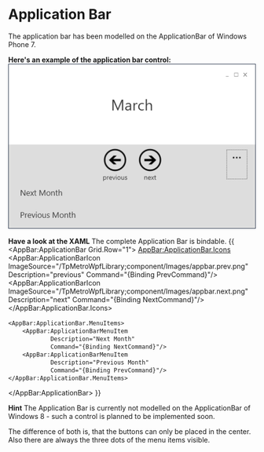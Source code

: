 # Application Bar
The application bar has been modelled on the ApplicationBar of Windows Phone 7.  

**Here's an example of the application bar control:**
![](ApplicationBar_ApplicationBar.png)

**Have a look at the XAML**
The complete Application Bar is bindable. 
{{
<AppBar:ApplicationBar Grid.Row="1">
    <AppBar:ApplicationBar.Icons>
        <AppBar:ApplicationBarIcon 
                ImageSource="/TpMetroWpfLibrary;component/Images/appbar.prev.png"
                Description="previous"
                Command="{Binding PrevCommand}"/>
        <AppBar:ApplicationBarIcon 
                ImageSource="/TpMetroWpfLibrary;component/Images/appbar.next.png"
                Description="next"
                Command="{Binding NextCommand}"/>
    </AppBar:ApplicationBar.Icons>
            
    <AppBar:ApplicationBar.MenuItems>
        <AppBar:ApplicationBarMenuItem 
                Description="Next Month" 
                Command="{Binding NextCommand}"/>
        <AppBar:ApplicationBarMenuItem 
                Description="Previous Month" 
                Command="{Binding PrevCommand}"/>
    </AppBar:ApplicationBar.MenuItems>
</AppBar:ApplicationBar>
}}

**Hint**
The Application Bar is currently not modelled on the ApplicationBar of Windows 8 - such a control is planned to be implemented soon.

The difference of both is, that the buttons can only be placed in the center. Also there are always the three dots of the menu items visible.
